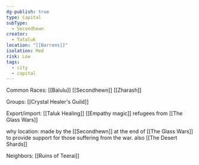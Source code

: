 ```yaml
---
dg-publish: true
type: Capital
subType:
  - Secondhewn
creator:
  - Tataluk
location: "[[Barrens]]"
isolation: Med
risk: Low
tags:
  - city
  - capital
---
```

Common Races: [[Balulu]] [[Secondhewn]] [[Zharash]]

Groups: [[Crystal Healer's Guild]]

Export/import: [[Taluk Healing]] [[Empathy magic]] refugees from [[The Glass Wars]]

why location: made by the [[Secondhewn]] at the end of [[The Glass Wars]] to provide support for those suffering from the war. also [[The Desert Shards]]

Neighbors:  [[Ruins of Teerai]]

